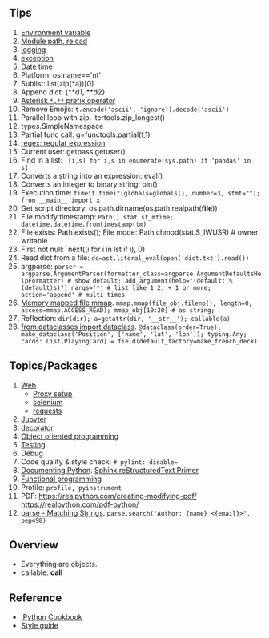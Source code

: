 ## Tips
1. [Environment variable](common.md)
1. [Module path, reload](common.md#modules)
1. [logging](common.md#logging)
1. [exception](common.md#exception)
1. [Date time](common.md#datetime)
1. Platform: os.name=='nt'
1. Sublist: list(zip(*a))[0]
1. Append dict: {**d1, **d2}
1. [Asterisk `*,**` prefix operator](common.md)
1. Remove Emojis: `t.encode('ascii', 'ignore').decode('ascii')`
1. Parallel loop with zip. itertools.zip_longest()
1. types.SimpleNamespace
1. Partial func call: g=functools.partial(f,1)
1. [regex: regular expression](common.md#regex)
1. Current user: getpass.getuser()
1. Find in a list: `[[i,s] for i,s in enumerate(sys.path) if 'pandas' in s]`
1. Converts a string into an expression: eval()
1. Converts an integer to binary string: bin()
1. Execution time: `timeit.timeit(globals=globals(), number=3, stmt=""); from __main__ import x`
1. Get script directory: os.path.dirname(os.path.realpath(__file__))
1. File modify timestamp: `Path().stat.st_mtime; datetime.datetime.fromtimestamp(tm)`
1. File exists: Path.exists(); File mode: Path.chmod(stat.S_IWUSR) # owner writable
1. First not null: `next((i for i in lst if i), 0)
1. Read dict from a file: `dc=ast.literal_eval(open('dict.txt').read())`
1. argparse: `parser = argparse.ArgumentParser(formatter_class=argparse.ArgumentDefaultsHelpFormatter) # show default; add_argument(help="(default: %(default)s)")
    nargs='*' # list like 1 2. + 1 or more; action='append' # multi times`
1. [Memory mapped file mmap](https://realpython.com/python-mmap/). `mmap.mmap(file_obj.fileno(), length=0, access=mmap.ACCESS_READ); mmap_obj[10:20] # as string; `
1. Reflection: `dir(dir); a=getattr(dir, '__str__'); callable(a)`
1. [from dataclasses import dataclass](https://realpython.com/python-data-classes/). `@dataclass(order=True); make_dataclass('Position', ['name', 'lat', 'lon']); typing.Any; cards: List[PlayingCard] = field(default_factory=make_french_deck)`

## Topics/Packages
1. [Web](web.md)
   * [Proxy setup](web.md#proxy-setup)
   * [selenium](web.md#selenium)
   * [requests](web.md#requests)
1. [Jupyter](jupyter.md)
1. [decorator](decorator.md)
1. [Object oriented programming](oop.md)
1. [Testing](test.md)
1. Debug
1. Code quality & style check: `# pylint: disable=`
1. [Documenting Python](https://devguide.python.org/documenting/). [Sphinx reStructuredText Primer](https://www.sphinx-doc.org/en/master/usage/restructuredtext/basics.html)
1. [Functional programming](functional.md)
1. Profile: `profile, pyinstrument`
1. PDF: https://realpython.com/creating-modifying-pdf/  https://realpython.com/pdf-python/
1. [parse - Matching Strings](https://realpython.com/python-packages/#parse-for-matching-strings). `parse.search("Author: {name} <{email}>", pep498)`

## Overview
* Everything are objects.
* callable: __call__



## Reference
* [IPython Cookbook](https://ipython-books.github.io/)
* [Style guide](https://www.analyticsvidhya.com/blog/2020/07/python-style-guide/)

